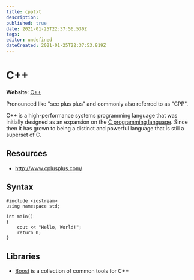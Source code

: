 ```yaml
---
title: cpptxt
description: 
published: true
date: 2021-01-25T22:37:56.530Z
tags: 
editor: undefined
dateCreated: 2021-01-25T22:37:53.819Z
---
```


# C++

**Website**: [C++](https://en.wikipedia.org/wiki/C++)

Pronounced like \"see plus plus\" and commonly also referred to as
\"CPP\".

C++ is a high-performance systems programming language that was
initially designed as an expansion on the [C programming
language](/languages/c). Since then it has grown to being a distinct and
powerful language that is still a superset of C.

## Resources

-   <http://www.cplusplus.com/>

## Syntax

``` {.cpp}
#include <iostream>
using namespace std;

int main() 
{
    cout << "Hello, World!";
    return 0;
}
```

## Libraries

-   [Boost](https://www.boost.org/) is a collection of common tools for
    C++
